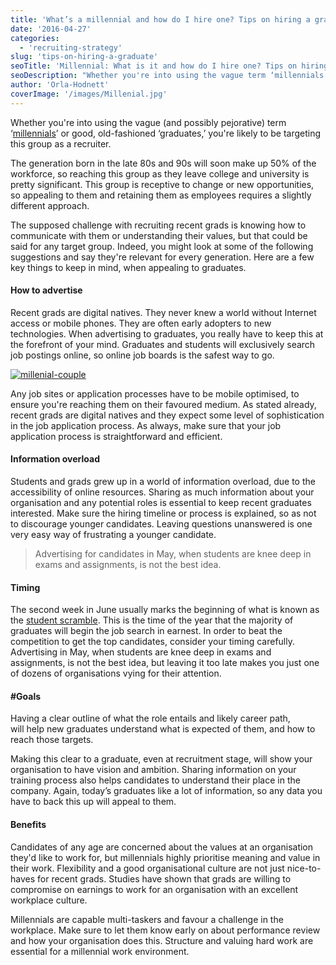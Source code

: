 ```yaml
---
title: 'What’s a millennial and how do I hire one? Tips on hiring a graduate'
date: '2016-04-27'
categories:
  - 'recruiting-strategy'
slug: 'tips-on-hiring-a-graduate'
seoTitle: 'Millennial: What is it and how do I hire one? Tips on hiring a graduate'
seoDescription: "Whether you're into using the vague term ‘millennials’ or good, old-fashioned ‘graduates,’ you're likely to be targeting this group as a recruiter."
author: 'Orla-Hodnett'
coverImage: '/images/Millenial.jpg'
---
```


Whether you're into using the vague (and possibly pejorative) term ‘[millennials](https://en.wikipedia.org/wiki/Millennials)’ or good, old-fashioned ‘graduates,’ you're likely to be targeting this group as a recruiter.

The generation born in the late 80s and 90s will soon make up 50% of the workforce, so reaching this group as they leave college and university is pretty significant. This group is receptive to change or new opportunities, so appealing to them and retaining them as employees requires a slightly different approach.

The supposed challenge with recruiting recent grads is knowing how to communicate with them or understanding their values, but that could be said for any target group. Indeed, you might look at some of the following suggestions and say they're relevant for every generation. Here are a few key things to keep in mind, when appealing to graduates.

#### How to advertise

Recent grads are digital natives. They never knew a world without Internet access or mobile phones. They are often early adopters to new technologies. When advertising to graduates, you really have to keep this at the forefront of your mind. Graduates and students will exclusively search job postings online, so online job boards is the safest way to go.

[![millenial-couple](/images/millenial-couple.jpg)](http://hirehive.io/wp-content/uploads/2016/04/Millenial-Couple.jpg)

Any job sites or application processes have to be mobile optimised, to ensure you're reaching them on their favoured medium. As stated already, recent grads are digital natives and they expect some level of sophistication in the job application process. As always, make sure that your job application process is straightforward and efficient.

#### Information overload

Students and grads grew up in a world of information overload, due to the accessibility of online resources. Sharing as much information about your organisation and any potential roles is essential to keep recent graduates interested. Make sure the hiring timeline or process is explained, so as not to discourage younger candidates. Leaving questions unanswered is one very easy way of frustrating a younger candidate.

> Advertising for candidates in May, when students are knee deep in exams and assignments, is not the best idea.

#### Timing

The second week in June usually marks the beginning of what is known as the [student scramble](https://www.siliconrepublic.com/careers/2015/06/22/6-top-employers-hiring-graduates-during-student-scramble). This is the time of the year that the majority of graduates will begin the job search in earnest. In order to beat the competition to get the top candidates, consider your timing carefully. Advertising in May, when students are knee deep in exams and assignments, is not the best idea, but leaving it too late makes you just one of dozens of organisations vying for their attention.

#### #Goals

Having a clear outline of what the role entails and likely career path, will help new graduates understand what is expected of them, and how to reach those targets.

Making this clear to a graduate, even at recruitment stage, will show your organisation to have vision and ambition. Sharing information on your training process also helps candidates to understand their place in the company. Again, today’s graduates like a lot of information, so any data you have to back this up will appeal to them.

#### Benefits

Candidates of any age are concerned about the values at an organisation they'd like to work for, but millennials highly prioritise meaning and value in their work. Flexibility and a good organisational culture are not just nice-to-haves for recent grads. Studies have shown that grads are willing to compromise on earnings to work for an organisation with an excellent workplace culture.

Millennials are capable multi-taskers and favour a challenge in the workplace. Make sure to let them know early on about performance review and how your organisation does this. Structure and valuing hard work are essential for a millennial work environment.

